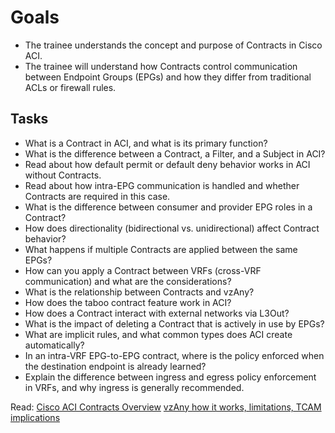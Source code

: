 # Goals

 - The trainee understands the concept and purpose of Contracts in Cisco ACI.
 - The trainee will understand how Contracts control communication between Endpoint Groups (EPGs) and how they differ from traditional ACLs or firewall rules.


## Tasks

 - What is a Contract in ACI, and what is its primary function?
 - What is the difference between a Contract, a Filter, and a Subject in ACI?
 - Read about how default permit or default deny behavior works in ACI without Contracts.
 - Read about how intra-EPG communication is handled and whether Contracts are required in this case.
 - What is the difference between consumer and provider EPG roles in a Contract?
 - How does directionality (bidirectional vs. unidirectional) affect Contract behavior?
 - What happens if multiple Contracts are applied between the same EPGs?
 - How can you apply a Contract between VRFs (cross-VRF communication) and what are the considerations?
 - What is the relationship between Contracts and vzAny?
 - How does the taboo contract feature work in ACI?
 - How does a Contract interact with external networks via L3Out?
 - What is the impact of deleting a Contract that is actively in use by EPGs?
 - What are implicit rules, and what common types does ACI create automatically?
 - In an intra-VRF EPG-to-EPG contract, where is the policy enforced when the destination endpoint is already learned?
 - Explain the difference between ingress and egress policy enforcement in VRFs, and why ingress is generally recommended.

Read:
[Cisco ACI Contracts Overview](https://www.cisco.com/c/en/us/solutions/collateral/data-center-virtualization/application-centric-infrastructure/white-paper-c11-743951.html) 
[vzAny how it works, limitations, TCAM implications](https://www.cisco.com/c/en/us/td/docs/dcn/ndo/3x/configuration/cisco-nexus-dashboard-orchestrator-configuration-guide-aci-371/ndo-configuration-aci-use-case-vzany-37x.pdf)
